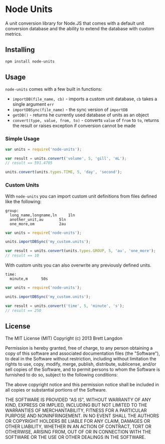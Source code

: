 Node Units
=========

A unit conversion library for Node.JS that comes with a default unit conversion database and the ability to extend the database with custom metrics.

## Installing

```bash
npm install node-units
```

## Usage

`node-units` comes with a few built in functions:

* `importDB(file_name, cb)` - imports a custom unit database, `cb` takes a single argument `err`
* `importDBSync(file_name)` - the sync version of `importDB`
* `getDB()` - returns he currently used database of units as an object
* `convert(type, value, from, to)` - converts `value` of `from` to `to`, returns the result or raises exception if conversion cannot be made

### Simple Usage

```javascript
var units = require('node-units');

var result = units.convert('volume', 5, 'gill', 'mL');
// result == 591.4705

units.convert(units.types.TIME, 5, 'day', 'second');
```

### Custom Units

With `node-units` you can import custom unit definitions from files defined like the following:
```
group:
  long_name,longname,ln		1ln
  another_unit,au		5ln
  one_more,om			2au
```

```javascript
var units = require('node-units');

units.importDBSync('my_custom.units');

var result = units.convert(units.types.GROUP, 5, 'au', 'one_more');
// result == 10
```

With custom units you can also overwrite any previously defined units.

```
time:
  minute,m		50s
```

```javascript
var units = require('node-units');

units.importDBSync('my_custom.units');

var result = units.convert('time', 5, 'minute', 's');
// result == 250
```

## License

The MIT License (MIT)
Copyright (c) 2013 Brett Langdon

Permission is hereby granted, free of charge, to any person obtaining a copy of this software and associated documentation files (the "Software"), to deal in the Software without restriction, including without limitation the rights to use, copy, modify, merge, publish, distribute, sublicense, and/or sell copies of the Software, and to permit persons to whom the Software is furnished to do so, subject to the following conditions:

The above copyright notice and this permission notice shall be included in all copies or substantial portions of the Software.

THE SOFTWARE IS PROVIDED "AS IS", WITHOUT WARRANTY OF ANY KIND, EXPRESS OR IMPLIED, INCLUDING BUT NOT LIMITED TO THE WARRANTIES OF MERCHANTABILITY, FITNESS FOR A PARTICULAR PURPOSE AND NONINFRINGEMENT. IN NO EVENT SHALL THE AUTHORS OR COPYRIGHT HOLDERS BE LIABLE FOR ANY CLAIM, DAMAGES OR OTHER LIABILITY, WHETHER IN AN ACTION OF CONTRACT, TORT OR OTHERWISE, ARISING FROM, OUT OF OR IN CONNECTION WITH THE SOFTWARE OR THE USE OR OTHER DEALINGS IN THE SOFTWARE.